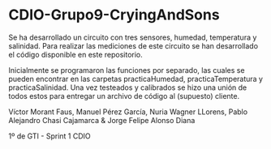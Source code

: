 # CDIO-Grupo9-CryingAndSons

Se ha desarrollado un circuito con tres sensores, humedad, temperatura y salinidad.
Para realizar las mediciones de este circuito se han desarrollado el código disponible en este repositorio.

Inicialmente se programaron las funciones por separado, las cuales se pueden encontrar en las carpetas practicaHumedad, practicaTemperatura y practicaSalinidad.
Una vez testeados y calibrados se hizo una unión de todos estos para entregar un archivo de código al (supuesto) cliente.

Víctor Morant Faus, Manuel Pérez García, Nuria Wagner LLorens, Pablo Alejandro Chasi Cajamarca & Jorge Felipe Alonso Diana

1º de GTI - Sprint 1 CDIO
